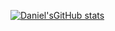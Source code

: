 [![Daniel'sGitHub stats](https://github-readme-stats.vercel.app/api?username=anuraghazra)](https://github.com/danieltoth-sys/github-readme-stats)
